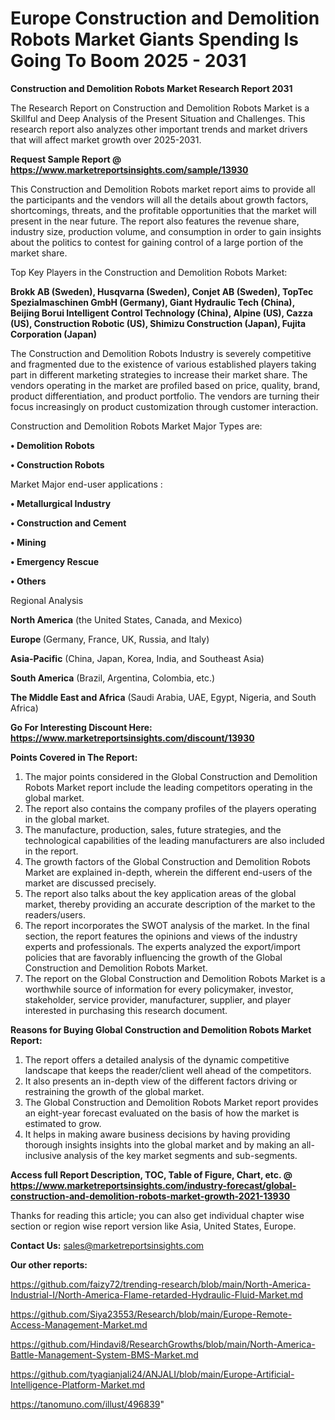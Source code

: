 # Europe Construction and Demolition Robots Market Giants Spending Is Going To Boom 2025 - 2031

<strong>Construction and Demolition Robots Market Research Report 2031</strong>

The Research Report on Construction and Demolition Robots Market is a Skillful and Deep Analysis of the Present Situation and Challenges. This research report also analyzes other important trends and market drivers that will affect market growth over 2025-2031.

<strong>Request Sample Report @ <a href=https://www.marketreportsinsights.com/sample/13930>https://www.marketreportsinsights.com/sample/13930</a></strong>

This Construction and Demolition Robots market report aims to provide all the participants and the vendors will all the details about growth factors, shortcomings, threats, and the profitable opportunities that the market will present in the near future. The report also features the revenue share, industry size, production volume, and consumption in order to gain insights about the politics to contest for gaining control of a large portion of the market share.

Top Key Players in the Construction and Demolition Robots Market:

<strong>Brokk AB (Sweden), Husqvarna (Sweden), Conjet AB (Sweden), TopTec Spezialmaschinen GmbH (Germany), Giant Hydraulic Tech (China), Beijing Borui Intelligent Control Technology (China), Alpine (US), Cazza (US), Construction Robotic (US), Shimizu Construction (Japan), Fujita Corporation (Japan)</strong>

The Construction and Demolition Robots Industry is severely competitive and fragmented due to the existence of various established players taking part in different marketing strategies to increase their market share. The vendors operating in the market are profiled based on price, quality, brand, product differentiation, and product portfolio. The vendors are turning their focus increasingly on product customization through customer interaction.

Construction and Demolition Robots Market Major Types are:

<strong>• Demolition Robots

• Construction Robots</strong>

Market Major end-user applications :

<strong>• Metallurgical Industry

• Construction and Cement

• Mining

• Emergency Rescue

• Others</strong>

Regional Analysis

</u><strong><b>North America</b></strong> (the United States, Canada, and Mexico)

<strong><b>Europe </b></strong>(Germany, France, UK, Russia, and Italy)

<strong><b>Asia-Pacific</b></strong> (China, Japan, Korea, India, and Southeast Asia)

<strong><b>South America</b></strong> (Brazil, Argentina, Colombia, etc.)

<strong><b>The Middle East and Africa</b></strong> (Saudi Arabia, UAE, Egypt, Nigeria, and South Africa)

<strong>Go For Interesting Discount Here: <a href=https://www.marketreportsinsights.com/discount/13930>https://www.marketreportsinsights.com/discount/13930</a></strong>

<strong>Points Covered in The Report:</strong>
<ol>
  <li>The major points considered in the Global Construction and Demolition Robots Market report include the leading competitors operating in the global market.</li>
  <li>The report also contains the company profiles of the players operating in the global market.</li>
  <li>The manufacture, production, sales, future strategies, and the technological capabilities of the leading manufacturers are also included in the report.</li>
  <li>The growth factors of the Global Construction and Demolition Robots Market are explained in-depth, wherein the different end-users of the market are discussed precisely.</li>
  <li>The report also talks about the key application areas of the global market, thereby providing an accurate description of the market to the readers/users.</li>
  <li>The report incorporates the SWOT analysis of the market. In the final section, the report features the opinions and views of the industry experts and professionals. The experts analyzed the export/import policies that are favorably influencing the growth of the Global Construction and Demolition Robots Market.</li>
  <li>The report on the Global Construction and Demolition Robots Market is a worthwhile source of information for every policymaker, investor, stakeholder, service provider, manufacturer, supplier, and player interested in purchasing this research document.</li>
</ol>
<strong>Reasons for Buying Global Construction and Demolition Robots Market Report:</strong>

<ol>
  <li>The report offers a detailed analysis of the dynamic competitive landscape that keeps the reader/client well ahead of the competitors.</li>
  <li>It also presents an in-depth view of the different factors driving or restraining the growth of the global market.</li>
  <li>The Global Construction and Demolition Robots Market report provides an eight-year forecast evaluated on the basis of how the market is estimated to grow.</li>
  <li>It helps in making aware business decisions by having providing thorough insights insights into the global market and by making an all-inclusive analysis of the key market segments and sub-segments.</li>
</ol>
<strong>Access full Report Description, TOC, Table of Figure, Chart, etc. @ <a href=https://www.marketreportsinsights.com/industry-forecast/global-construction-and-demolition-robots-market-growth-2021-13930>https://www.marketreportsinsights.com/industry-forecast/global-construction-and-demolition-robots-market-growth-2021-13930</a></strong>


Thanks for reading this article; you can also get individual chapter wise section or region wise report version like Asia, United States, Europe.

<strong>Contact Us:</strong>
sales@marketreportsinsights.com

<strong>Our other reports:</strong>

<a href=https://github.com/faizy72/trending-research/blob/main/North-America-Industrial-I/North-America-Flame-retarded-Hydraulic-Fluid-Market.md>https://github.com/faizy72/trending-research/blob/main/North-America-Industrial-I/North-America-Flame-retarded-Hydraulic-Fluid-Market.md</a>

<a href=https://github.com/Siya23553/Research/blob/main/Europe-Remote-Access-Management-Market.md>https://github.com/Siya23553/Research/blob/main/Europe-Remote-Access-Management-Market.md</a>

<a href=https://github.com/Hindavi8/ResearchGrowths/blob/main/North-America-Battle-Management-System-BMS-Market.md>https://github.com/Hindavi8/ResearchGrowths/blob/main/North-America-Battle-Management-System-BMS-Market.md</a>

<a href=https://github.com/tyagianjali24/ANJALI/blob/main/Europe-Artificial-Intelligence-Platform-Market.md>https://github.com/tyagianjali24/ANJALI/blob/main/Europe-Artificial-Intelligence-Platform-Market.md</a>

<a href=https://tanomuno.com/illust/496839>https://tanomuno.com/illust/496839</a>"
